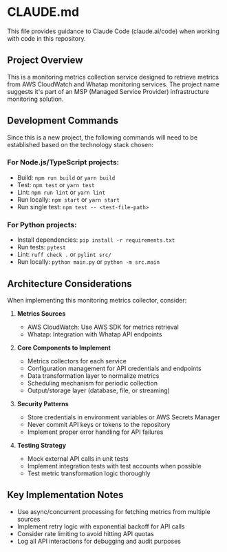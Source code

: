 # CLAUDE.md

This file provides guidance to Claude Code (claude.ai/code) when working with code in this repository.

## Project Overview

This is a monitoring metrics collection service designed to retrieve metrics from AWS CloudWatch and Whatap monitoring services. The project name suggests it's part of an MSP (Managed Service Provider) infrastructure monitoring solution.

## Development Commands

Since this is a new project, the following commands will need to be established based on the technology stack chosen:

### For Node.js/TypeScript projects:
- Build: `npm run build` or `yarn build`
- Test: `npm test` or `yarn test`
- Lint: `npm run lint` or `yarn lint`
- Run locally: `npm start` or `yarn start`
- Run single test: `npm test -- <test-file-path>`

### For Python projects:
- Install dependencies: `pip install -r requirements.txt`
- Run tests: `pytest`
- Lint: `ruff check .` or `pylint src/`
- Run locally: `python main.py` or `python -m src.main`

## Architecture Considerations

When implementing this monitoring metrics collector, consider:

1. **Metrics Sources**
   - AWS CloudWatch: Use AWS SDK for metrics retrieval
   - Whatap: Integration with Whatap API endpoints

2. **Core Components to Implement**
   - Metrics collectors for each service
   - Configuration management for API credentials and endpoints
   - Data transformation layer to normalize metrics
   - Scheduling mechanism for periodic collection
   - Output/storage layer (database, file, or streaming)

3. **Security Patterns**
   - Store credentials in environment variables or AWS Secrets Manager
   - Never commit API keys or tokens to the repository
   - Implement proper error handling for API failures

4. **Testing Strategy**
   - Mock external API calls in unit tests
   - Implement integration tests with test accounts when possible
   - Test metric transformation logic thoroughly

## Key Implementation Notes

- Use async/concurrent processing for fetching metrics from multiple sources
- Implement retry logic with exponential backoff for API calls
- Consider rate limiting to avoid hitting API quotas
- Log all API interactions for debugging and audit purposes